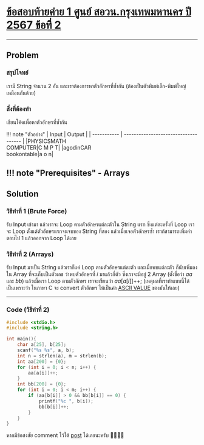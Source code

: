 # [ข้อสอบท้ายค่าย 1 ศูนย์ สอวน.กรุงเทพมหานคร ปี 2567 ข้อที่ 2](https://grader.gchan.moe/problemset/c1_bkk67_2)

---

## Problem

### สรุปโจทย์

เรามี String จำนวน 2 อัน และเราต้องการหาตัวอักษรที่ซ้ำกัน (ต้องเป็นตัวพิมพ์เล็ก-พิมพ์ใหญ่เหมือนกันด้วย)

### สิ่งที่ต้องทำ

เขียนโค้ดเพื่อหาตัวอักษรที่ซ้ำกัน

!!! note "ตัวอย่าง"
    | Input      | Output                          |
    | ----------- | ------------------------------------ |
    |PHYSICSMATH<br>COMPUTER|C M P T|
    |agodinCAR<br>bookontable|a o n|

!!! note "Prerequisites"
    - Arrays
---

## Solution

### วิธีทำที่ 1 (Brute Force)

รับ Input เข้ามา แล้วเราจะ Loop ตามตัวอักษรแต่ละตัวใน String แรก ซึ่งแต่ละครั้งที่ Loop เราจะ Loop ตั้งแต่ตัวอักษรแรกจนจบของ String ที่สอง แล้วเมื่อเจอตัวอักษรซ้ำ เราก้สามารถเพิ่มคำตอบไป 1 แล้วออกจาก Loop ได้เลย

### วิธีทำที่ 2 (Arrays)

รับ Input มาเป็น String แล้วเราก็แค่ Loop ตามตัวอักษรแต่ละตัว และเมื่อพบแต่ละตัว ก็นับเพิ่มลงใน Array ที่จะเก็บเป็นตัวเลข ว่าพบตัวอักษรที่ $i$ มาแล้วกี่ตัว ซึ่งเราจะมีอยู่ 2 Array (ตั้งชื่อว่า $aa$ และ $bb$) แล้วเมื่อเรา Loop ตามตัวอักษร เราจะเขียนว่า $aa[a[i]]$++; (เหตุผลที่เราทำแบบนี้ได้ เป็นเพราะว่า ในภาษา C จะ convert ตัวอักษร ให้เป็นค่า [ASCII VALUE](https://www.ascii-code.com/) ของมันให้เลย)

---

### Code (วิธีทำที่ 2)

```cpp title="repeating_string.c"
#include <stdio.h>
#include <string.h>

int main(){
    char a[25], b[25];
    scanf("%s %s", a, b);
    int n = strlen(a), m = strlen(b);
    int aa[200] = {0};
    for (int i = 0; i < n; i++) {
        aa[a[i]]++;
    }
    int bb[200] = {0};
    for (int i = 0; i < m; i++) {
        if (aa[b[i]] > 0 && bb[b[i]] == 0) {
            printf("%c ", b[i]);
            bb[b[i]]++;
        }
    }
}
```

หากมีข้อสงสัย comment ไว้ใต้ [post](https://www.facebook.com/share/p/1BWCw366mm/) ได้เลยนะครับ 🙇‍♂️🙇‍♂️  
